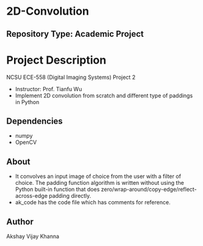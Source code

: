 # 2D-Convolution

## Repository Type: Academic Project

# Project Description
NCSU ECE-558 (Digital Imaging Systems) Project 2
- Instructor: Prof. Tianfu Wu
- Implement 2D convolution from scratch and different type of paddings in Python 
## Dependencies
  - numpy
  - OpenCV
  
## About
- It convolves an input image of choice from the user with a filter of choice. The padding function algorithm is written without using the Python built-in function that does zero/wrap-around/copy-edge/reflect-across-edge padding directly.
- ak_code has the code file which has comments for reference. 

## Author
Akshay Vijay Khanna
